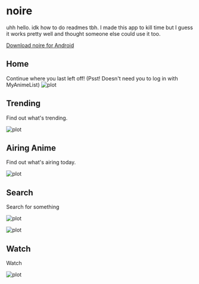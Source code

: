 # noire

uhh hello. idk how to do readmes tbh.
I made this app to kill time but I guess it works pretty well and thought someone else could use it too.

[Download noire for Android](https://noireapi.m0stardb0nk.repl.co/api/NoRedirect/new_apk)

## Home 
Continue where you last left off! (Psst! Doesn't need you to log in with MyAnimeList)
![plot](./pictures/Home.jpg)

## Trending
Find out what's trending.

![plot](./pictures/TrendingAndContinue.jpg)

## Airing Anime
Find out what's airing today.

![plot](./pictures/AiringToday.jpg)


## Search
Search for something

![plot](./pictures/Search.jpg)

![plot](./pictures/Results.jpg)

## Watch
Watch

![plot](./pictures/One%20Piece.jpg)




